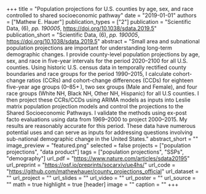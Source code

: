 +++
title = "Population projections for U.S. counties by age, sex, and race controlled to shared socioeconomic pathway"
date = "2019-01-01"
authors = ["Mathew E. Hauer"]
publication_types = ["2"]
publication = "Scientific Data, (6), _pp. 190005_, https://doi.org/10.1038/sdata.2019.5"
publication_short = "Scientific Data, (6), _pp. 190005_, https://doi.org/10.1038/sdata.2019.5"
abstract = "Small area and subnational population projections are important for understanding long-term demographic changes. I provide county-level population projections by age, sex, and race in five-year intervals for the period 2020–2100 for all U.S. counties. Using historic U.S. census data in temporally rectified county boundaries and race groups for the period 1990–2015, I calculate cohort-change ratios (CCRs) and cohort-change differences (CCDs) for eighteen five-year age groups (0–85+ ), two sex groups (Male and Female), and four race groups (White NH, Black NH, Other NH, Hispanic) for all U.S counties. I then project these CCRs/CCDs using ARIMA models as inputs into Leslie matrix population projection models and control the projections to the Shared Socioeconomic Pathways. I validate the methods using ex-post facto evaluations using data from 1969–2000 to project 2000–2015. My results are reasonably accurate for this period. These data have numerous potential uses and can serve as inputs for addressing questions involving sub-national demographic change in the United States."
abstract_short = ""
image_preview = "featured.png"
selected = false
projects = ["population projections", "data product"]
tags = ["population projections", "SSPs", "demography"]
url_pdf = "https://www.nature.com/articles/sdata20195"
url_preprint = "https://osf.io/preprints/socarxiv/ue4hs/"
url_code = "https://github.com/mathewhauer/county_projections_official"
url_dataset = ""
url_project = ""
url_slides = ""
url_video = ""
url_poster = ""
url_source = ""
math = true
highlight = true
[header]
image = ""
caption = ""
+++
